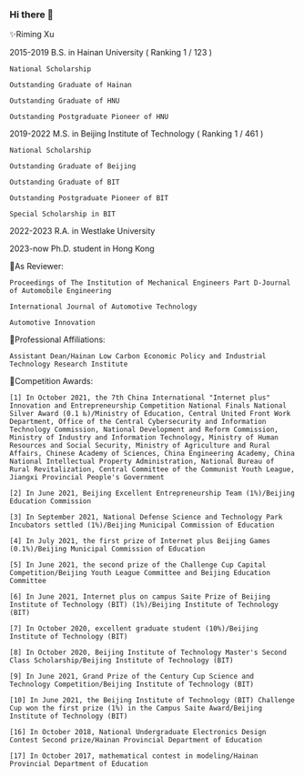 ### Hi there 👋


✨Riming Xu

2015-2019 B.S. in Hainan University ( Ranking 1 / 123 )

    National Scholarship

    Outstanding Graduate of Hainan

    Outstanding Graduate of HNU

    Outstanding Postgraduate Pioneer of HNU

2019-2022 M.S. in Beijing Institute of Technology ( Ranking 1 / 461 )

    National Scholarship

    Outstanding Graduate of Beijing

    Outstanding Graduate of BIT

    Outstanding Postgraduate Pioneer of BIT
    
    Special Scholarship in BIT

2022-2023 R.A. in Westlake University



2023-now Ph.D. student in Hong Kong



🔭As Reviewer:

    Proceedings of The Institution of Mechanical Engineers Part D-Journal of Automobile Engineering

    International Journal of Automotive Technology

    Automotive Innovation

🌱Professional Affiliations:

    Assistant Dean/Hainan Low Carbon Economic Policy and Industrial Technology Research Institute

🌱Competition Awards:

    [1] In October 2021, the 7th China International "Internet plus" Innovation and Entrepreneurship Competition National Finals National Silver Award (0.1 ‰)/Ministry of Education, Central United Front Work Department, Office of the Central Cybersecurity and Information Technology Commission, National Development and Reform Commission, Ministry of Industry and Information Technology, Ministry of Human Resources and Social Security, Ministry of Agriculture and Rural Affairs, Chinese Academy of Sciences, China Engineering Academy, China National Intellectual Property Administration, National Bureau of Rural Revitalization, Central Committee of the Communist Youth League, Jiangxi Provincial People's Government

    [2] In June 2021, Beijing Excellent Entrepreneurship Team (1%)/Beijing Education Commission

    [3] In September 2021, National Defense Science and Technology Park Incubators settled (1%)/Beijing Municipal Commission of Education

    [4] In July 2021, the first prize of Internet plus Beijing Games (0.1%)/Beijing Municipal Commission of Education

    [5] In June 2021, the second prize of the Challenge Cup Capital Competition/Beijing Youth League Committee and Beijing Education Committee

    [6] In June 2021, Internet plus on campus Saite Prize of Beijing Institute of Technology (BIT) (1%)/Beijing Institute of Technology (BIT)

    [7] In October 2020, excellent graduate student (10%)/Beijing Institute of Technology (BIT)

    [8] In October 2020, Beijing Institute of Technology Master's Second Class Scholarship/Beijing Institute of Technology (BIT)

    [9] In June 2021, Grand Prize of the Century Cup Science and Technology Competition/Beijing Institute of Technology (BIT)

    [10] In June 2021, the Beijing Institute of Technology (BIT) Challenge Cup won the first prize (1%) in the Campus Saite Award/Beijing Institute of Technology (BIT)
    
    [16] In October 2018, National Undergraduate Electronics Design Contest Second prize/Hainan Provincial Department of Education
    
    [17] In October 2017, mathematical contest in modeling/Hainan Provincial Department of Education

